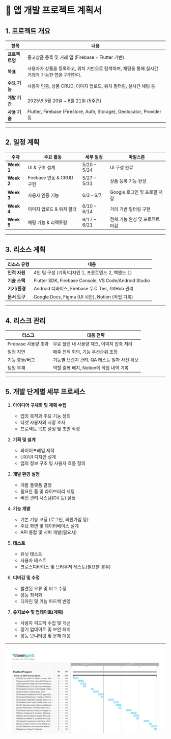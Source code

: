# 📄 앱 개발 프로젝트 계획서

## 1. 프로젝트 개요

| 항목 | 내용 |
|------|------|
| **프로젝트명** | 중고상품 등록 및 거래 앱 (Firebase + Flutter 기반) |
| **목표** | 사용자가 상품을 등록하고, 위치 기반으로 탐색하며, 채팅을 통해 실시간 거래가 가능한 앱을 구현한다. |
| **주요 기능** | 사용자 인증, 상품 CRUD, 이미지 업로드, 위치 필터링, 실시간 채팅 등 |
| **개발 기간** | 2025년 5월 20일 ~ 6월 21일 (5주간) |
| **사용 기술** | Flutter, Firebase (Firestore, Auth, Storage), Geolocator, Provider 등 |

---

## 2. 일정 계획

| 주차 | 주요 활동 | 세부 일정 | 마일스톤 |
|------|-----------|-----------|----------|
| **Week 1** | UI & 구조 설계 | 5/20 – 5/24 | UI 구성 완료 |
| **Week 2** | Firebase 연동 & CRUD 구현 | 5/27 – 5/31 | 상품 등록 기능 완성 |
| **Week 3** | 사용자 인증 기능 | 6/3 – 6/7 | Google 로그인 및 프로필 저장 |
| **Week 4** | 이미지 업로드 & 위치 필터 | 6/10 – 6/14 | 거리 기반 필터링 구현 |
| **Week 5** | 채팅 기능 & 리팩토링 | 6/17 – 6/21 | 전체 기능 완성 및 프로젝트 마감 |

---

## 3. 리소스 계획

| 리소스 유형 | 내용 |
|-------------|------|
| **인적 자원** | 4인 팀 구성 (기획/디자인 1, 프론트엔드 2, 백엔드 1) |
| **기술 스택** | Flutter SDK, Firebase Console, VS Code/Android Studio |
| **기기/환경** | Android 디바이스, Firebase 무료 Tier, GitHub 관리 |
| **문서 도구** | Google Docs, Figma (UI 시안), Notion (작업 기록) |

---

## 4. 리스크 관리

| 리스크 | 대응 전략 |
|--------|------------|
| Firebase 사용량 초과 | 무료 플랜 내 사용량 체크, 이미지 압축 처리 |
| 일정 지연 | 매주 진척 회의, 기능 우선순위 조정 |
| 기능 충돌/버그 | 기능별 브랜치 관리, QA 테스트 일자 사전 확보 |
| 팀원 부재 | 역할 중복 배치, Notion에 작업 내역 기록 |

---

## 5. 개발 단계별 세부 프로세스

1. **아이디어 구체화 및 계획 수립**  
   - 앱의 목적과 주요 기능 정의  
   - 타겟 사용자와 시장 조사  
   - 프로젝트 목표 설정 및 초안 작성  

2. **기획 및 설계**  
   - 와이어프레임 제작  
   - UX/UI 디자인 설계  
   - 앱의 정보 구조 및 사용자 흐름 정의  

3. **개발 환경 설정**  
   - 개발 플랫폼 결정  
   - 필요한 툴 및 라이브러리 세팅  
   - 버전 관리 시스템(Git 등) 설정  

4. **기능 개발**  
   - 기본 기능 코딩 (로그인, 회원가입 등)  
   - 주요 화면 및 데이터베이스 설계  
   - API 통합 및 서버 개발(필요시)  

5. **테스트**  
   - 유닛 테스트  
   - 사용자 테스트  
   - 크로스디바이스 및 브라우저 테스트(필요한 경우)  

6. **디버깅 및 수정**  
   - 발견된 오류 및 버그 수정  
   - 성능 최적화  
   - 디자인 및 기능 피드백 반영  

7. **유지보수 및 업데이트(계획)**  
   - 사용자 피드백 수집 및 개선  
   - 정기 업데이트 및 보안 패치  
   - 성능 모니터링 및 문제 대응  

---

![프로젝트 계획 이미지](https://raw.githubusercontent.com/damuljang1547/flutterwork/main/2nd_Market_Project/Project_Plan.png)
